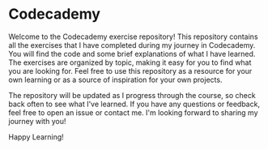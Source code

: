 # Codecademy

Welcome to the Codecademy exercise repository! This repository contains all the exercises that I have completed during my journey in Codecademy. You will find the code and some brief explanations of what I have learned. The exercises are organized by topic, making it easy for you to find what you are looking for. Feel free to use this repository as a resource for your own learning or as a source of inspiration for your own projects.

The repository will be updated as I progress through the course, so check back often to see what I've learned. If you have any questions or feedback, feel free to open an issue or contact me. I'm looking forward to sharing my journey with you!

Happy Learning!
